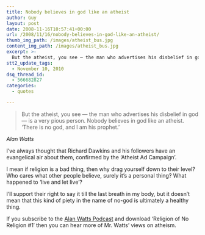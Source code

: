 ```yaml
---
title: Nobody believes in god like an atheist
author: Guy
layout: post
date: 2008-11-16T10:57:41+00:00
url: /2008/11/16/nobody-believes-in-god-like-an-atheist/
thumb_img_path: /images/atheist_bus.jpg
content_img_path: /images/atheist_bus.jpg
excerpt: >-
  But the atheist, you see — the man who advertises his disbelief in god — is a very pious person. Nobody believes in god like an atheist.  Alan Watts
stt2_update_tags:
  - November 10, 2010
dsq_thread_id:
  - 566682827
categories:
  - quotes

---
```

> But the atheist, you see — the man who advertises his disbelief in god — is a very pious person. Nobody believes in god like an atheist. ‘There is no god, and I am his prophet.’

_Alan Watts_

I&#8217;ve always thought that Richard Dawkins and his followers have an evangelical air about them, confirmed by the &#8216;Atheist Ad Campaign&#8217;.

I mean if religion is a bad thing, then why drag yourself down to their level? Who cares what other people believe, surely it&#8217;s a personal thing? What happened to &#8216;live and let live&#8217;?

I&#8217;ll support their right to say it till the last breath in my body, but it doesn&#8217;t mean that this kind of piety in the name of no-god is ultimately a healthy thing.

If you subscribe to the [Alan Watts Podcast][1] and download &#8216;Religion of No Religion #1&#8242; then you can hear more of Mr. Watts&#8217; views on atheism.

 [1]: http://www.alanwattspodcast.com/
